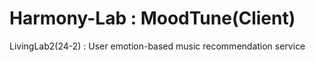 # Harmony-Lab : MoodTune(Client)
LivingLab2(24-2) : User emotion-based music recommendation service
